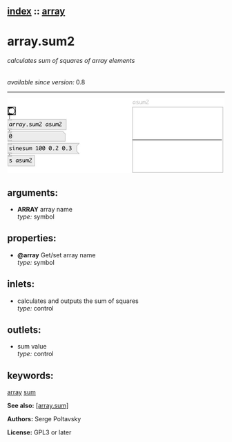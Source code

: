 [index](index.html) :: [array](category_array.html)
---

# array.sum2

###### calculates sum of squares of array elements

*available since version:* 0.8

---




[![example](../examples/img/array.sum2.jpg)](../examples/pd/array.sum2.pd)



## arguments:

* **ARRAY**
array name<br>
_type:_ symbol<br>





## properties:

* **@array** 
Get/set array name<br>
_type:_ symbol<br>



## inlets:

* calculates and outputs the sum of squares<br>
_type:_ control



## outlets:

* sum value<br>
_type:_ control



## keywords:

[array](keywords/array.html)
[sum](keywords/sum.html)



**See also:**
[\[array.sum\]](array.sum.html)




**Authors:** Serge Poltavsky




**License:** GPL3 or later





